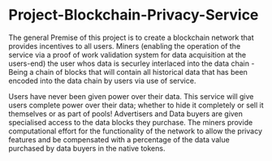 # Project-Blockchain-Privacy-Service

The general Premise of this project is to create a blockchain network that provides incentives to all users. Miners (enabling the operation of the service via a proof of work validation system for data acquisition at the users-end) the user whos data is securley interlaced into the data chain - Being a chain of blocks that will contain all historical data that has been encoded into the data chain by users via use of service.

Users have never been given power over their data. This service will give users complete power over their data; whether to hide it completely or sell it themselves or as part of pools! Advertisers and Data buyers are given specialised access to the data blocks they purchase. The miners provide computational effort for the functionality of the network to allow the privacy features and be compensated with a percentage of the data value purchased by data buyers in the native tokens.

